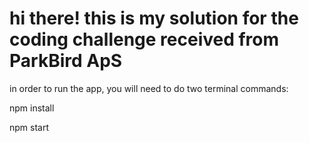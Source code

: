 <h1>hi there! this is my solution for the coding challenge received from ParkBird ApS</h1>

in order to run the app, you will need to do two terminal commands:

<p>npm install</p>
<p>npm start</p>
